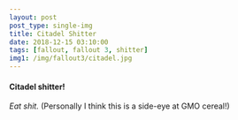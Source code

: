 ```yaml
---
layout: post
post_type: single-img
title: Citadel Shitter
date: 2018-12-15 03:10:00
tags: [fallout, fallout 3, shitter]
img1: /img/fallout3/citadel.jpg
---
```

#### Citadel shitter!

*Eat shit.* (Personally I think this is a side-eye at GMO cereal!)
